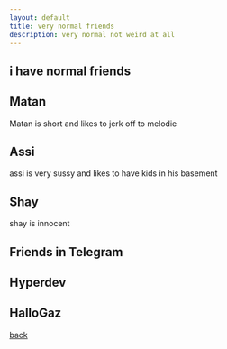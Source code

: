 ```yaml
---
layout: default
title: very normal friends
description: very normal not weird at all
---
```

## i have normal friends
## Matan
Matan is short and likes to jerk off to melodie
## Assi
assi is very sussy and likes to have kids in his basement
## Shay
shay is innocent
## Friends in Telegram
## Hyperdev
## HalloGaz
[back](./)
